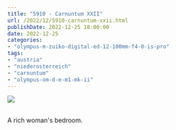 ```yaml
---
title: "5910 - Carnuntum XXII"
url: /2022/12/5910-carnuntum-xxii.html
publishDate: 2022-12-25 18:00:00
date: 2022-12-25
categories:
- "olympus-m-zuiko-digital-ed-12-100mm-f4-0-is-pro"
tags:
- "austria"
- "niederosterreich"
- "carnuntum"
- "olympus-om-d-e-m1-mk-ii"
---
```

<div class="container">
<div class="center"><a target="_blank" href="https://d25zfm9zpd7gm5.cloudfront.net/1200x1200/2019/20190922_100243_lr.jpg"><img class="webfeedsFeaturedVisual" src="https://d25zfm9zpd7gm5.cloudfront.net/0600x0600/2019/20190922_100243_lr.jpg" /></a></div>
</div>
<br />

A rich woman's bedroom.
